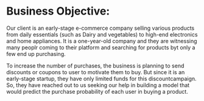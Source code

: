 # Business Objective:

Our client is an early-stage e-commerce company selling various products from daily essentials (such as Dairy and vegetables) to high-end electronics and home appliances. It is a one-year-old company and they are witnessing many peoplr coming to their platform and searching for products byt only a few end up purchasing.

To increase the number of purchases, the business is planning to send discounts or coupons to user to motivate them to buy. But since it is an early-stage startup, they have only limited funds for this discountcampaign. So, they have reached out to us seeking our help in building a model that would predict the purchase probability of each user in buying a product.

